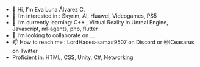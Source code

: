 - 👋 Hi, I’m Eva Luna Álvarez C.
- 👀 I’m interested in : Skyrim, AI, Huawei, Videogames, PS5
- 🌱 I’m currently learning: C++ , Virtual Reality in Unreal Engine, Javascript, ml-agents, php, flutter  
- 💞️ I’m looking to collaborate on ...
- 📫 How to reach me : LordHades-sama#9507 on Discord or @ICeasarus on Twitter
- Proficient in: HTML, CSS, Unity, C#, Networking

<!---
lordvlads77/lordvlads77 is a ✨ special ✨ repository because its `README.md` (this file) appears on your GitHub profile.
You can click the Preview link to take a look at your changes.
--->
